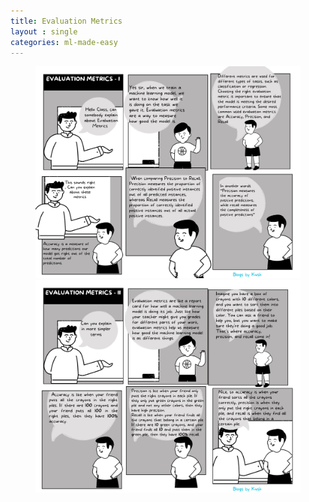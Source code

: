 ```yaml
---
title: Evaluation Metrics
layout : single
categories: ml-made-easy
---
```



<div class="container">
  <div class="row justify-content-center">
    <div class="col-md-8">
      <figure class="text-center">
        <img src="/assets/images/EvaluationMetrics-1.png" class="img-fluid">
		<img src="/assets/images/EvaluationMetrics-2.png" class="img-fluid">
      </figure>
    </div>
  </div>
</div>

